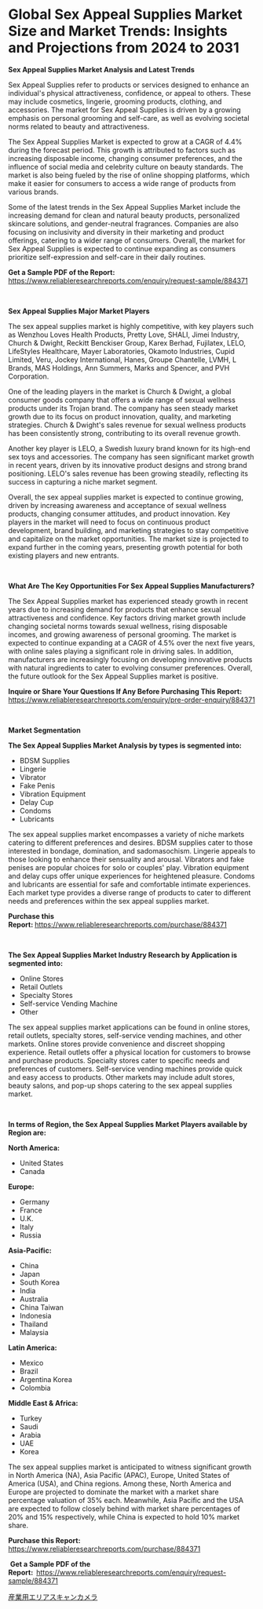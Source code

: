 <p><h1>Global Sex Appeal Supplies Market Size and Market Trends: Insights and Projections from 2024 to 2031</h1></p><p><strong>Sex Appeal Supplies Market Analysis and Latest Trends</strong></p>
<p><p>Sex Appeal Supplies refer to products or services designed to enhance an individual's physical attractiveness, confidence, or appeal to others. These may include cosmetics, lingerie, grooming products, clothing, and accessories. The market for Sex Appeal Supplies is driven by a growing emphasis on personal grooming and self-care, as well as evolving societal norms related to beauty and attractiveness.</p><p>The Sex Appeal Supplies Market is expected to grow at a CAGR of 4.4% during the forecast period. This growth is attributed to factors such as increasing disposable income, changing consumer preferences, and the influence of social media and celebrity culture on beauty standards. The market is also being fueled by the rise of online shopping platforms, which make it easier for consumers to access a wide range of products from various brands.</p><p>Some of the latest trends in the Sex Appeal Supplies Market include the increasing demand for clean and natural beauty products, personalized skincare solutions, and gender-neutral fragrances. Companies are also focusing on inclusivity and diversity in their marketing and product offerings, catering to a wider range of consumers. Overall, the market for Sex Appeal Supplies is expected to continue expanding as consumers prioritize self-expression and self-care in their daily routines.</p></p>
<p><strong>Get a Sample PDF of the Report:&nbsp;</strong> <a href="https://www.reliableresearchreports.com/enquiry/request-sample/884371">https://www.reliableresearchreports.com/enquiry/request-sample/884371</a></p>
<p>&nbsp;</p>
<p><strong>Sex Appeal Supplies Major Market Players</strong></p>
<p><p>The sex appeal supplies market is highly competitive, with key players such as Wenzhou Loves Health Products, Pretty Love, SHALI, Jimei Industry, Church & Dwight, Reckitt Benckiser Group, Karex Berhad, Fujilatex, LELO, LifeStyles Healthcare, Mayer Laboratories, Okamoto Industries, Cupid Limited, Veru, Jockey International, Hanes, Groupe Chantelle, LVMH, L Brands, MAS Holdings, Ann Summers, Marks and Spencer, and PVH Corporation.</p><p>One of the leading players in the market is Church & Dwight, a global consumer goods company that offers a wide range of sexual wellness products under its Trojan brand. The company has seen steady market growth due to its focus on product innovation, quality, and marketing strategies. Church & Dwight's sales revenue for sexual wellness products has been consistently strong, contributing to its overall revenue growth.</p><p>Another key player is LELO, a Swedish luxury brand known for its high-end sex toys and accessories. The company has seen significant market growth in recent years, driven by its innovative product designs and strong brand positioning. LELO's sales revenue has been growing steadily, reflecting its success in capturing a niche market segment.</p><p>Overall, the sex appeal supplies market is expected to continue growing, driven by increasing awareness and acceptance of sexual wellness products, changing consumer attitudes, and product innovation. Key players in the market will need to focus on continuous product development, brand building, and marketing strategies to stay competitive and capitalize on the market opportunities. The market size is projected to expand further in the coming years, presenting growth potential for both existing players and new entrants.</p></p>
<p>&nbsp;</p>
<p><strong>What Are The Key Opportunities For Sex Appeal Supplies Manufacturers?</strong></p>
<p><p>The Sex Appeal Supplies market has experienced steady growth in recent years due to increasing demand for products that enhance sexual attractiveness and confidence. Key factors driving market growth include changing societal norms towards sexual wellness, rising disposable incomes, and growing awareness of personal grooming. The market is expected to continue expanding at a CAGR of 4.5% over the next five years, with online sales playing a significant role in driving sales. In addition, manufacturers are increasingly focusing on developing innovative products with natural ingredients to cater to evolving consumer preferences. Overall, the future outlook for the Sex Appeal Supplies market is positive.</p></p>
<p><strong>Inquire or Share Your Questions If Any Before Purchasing This Report:</strong> <a href="https://www.reliableresearchreports.com/enquiry/pre-order-enquiry/884371">https://www.reliableresearchreports.com/enquiry/pre-order-enquiry/884371</a></p>
<p>&nbsp;</p>
<p><strong>Market Segmentation</strong></p>
<p><strong>The Sex Appeal Supplies Market Analysis by types is segmented into:</strong></p>
<p><ul><li>BDSM Supplies</li><li>Lingerie</li><li>Vibrator</li><li>Fake Penis</li><li>Vibration Equipment</li><li>Delay Cup</li><li>Condoms</li><li>Lubricants</li></ul></p>
<p><p>The sex appeal supplies market encompasses a variety of niche markets catering to different preferences and desires. BDSM supplies cater to those interested in bondage, domination, and sadomasochism. Lingerie appeals to those looking to enhance their sensuality and arousal. Vibrators and fake penises are popular choices for solo or couples' play. Vibration equipment and delay cups offer unique experiences for heightened pleasure. Condoms and lubricants are essential for safe and comfortable intimate experiences. Each market type provides a diverse range of products to cater to different needs and preferences within the sex appeal supplies market.</p></p>
<p><strong>Purchase this Report:&nbsp;</strong><a href="https://www.reliableresearchreports.com/purchase/884371">https://www.reliableresearchreports.com/purchase/884371</a></p>
<p>&nbsp;</p>
<p><strong>The Sex Appeal Supplies Market Industry Research by Application is segmented into:</strong></p>
<p><ul><li>Online Stores</li><li>Retail Outlets</li><li>Specialty Stores</li><li>Self-service Vending Machine</li><li>Other</li></ul></p>
<p><p>The sex appeal supplies market applications can be found in online stores, retail outlets, specialty stores, self-service vending machines, and other markets. Online stores provide convenience and discreet shopping experience. Retail outlets offer a physical location for customers to browse and purchase products. Specialty stores cater to specific needs and preferences of customers. Self-service vending machines provide quick and easy access to products. Other markets may include adult stores, beauty salons, and pop-up shops catering to the sex appeal supplies market.</p></p>
<p>&nbsp;</p>
<p><strong>In terms of Region, the Sex Appeal Supplies Market Players available by Region are:</strong></p>
<p>
    <p> <strong> North America: </strong>
        <ul>
            <li>United States</li>
            <li>Canada</li>
        </ul>
        </p> 
    <p> <strong> Europe: </strong>
        <ul>
            <li>Germany</li>
            <li>France</li>
            <li>U.K.</li>
            <li>Italy</li>
            <li>Russia</li>
        </ul>
        </p> 
    <p> <strong> Asia-Pacific: </strong>
        <ul>
            <li>China</li>
            <li>Japan</li>
            <li>South Korea</li>
            <li>India</li>
            <li>Australia</li>
            <li>China Taiwan</li>
            <li>Indonesia</li>
            <li>Thailand</li>
            <li>Malaysia</li>
        </ul>
        </p> 
    <p> <strong> Latin America: </strong>
        <ul>
            <li>Mexico</li>
            <li>Brazil</li>
            <li>Argentina Korea</li>
            <li>Colombia</li>
        </ul>
        </p> 
    <p> <strong> Middle East & Africa: </strong>
        <ul>
            <li>Turkey</li>
            <li>Saudi</li>
            <li>Arabia</li>
            <li>UAE</li>
            <li>Korea</li>
        </ul>
    </p>
    </p>
<p><p>The sex appeal supplies market is anticipated to witness significant growth in North America (NA), Asia Pacific (APAC), Europe, United States of America (USA), and China regions. Among these, North America and Europe are projected to dominate the market with a market share percentage valuation of 35% each. Meanwhile, Asia Pacific and the USA are expected to follow closely behind with market share percentages of 20% and 15% respectively, while China is expected to hold 10% market share.</p></p>
<p><strong>Purchase this Report: </strong><a href="https://www.reliableresearchreports.com/purchase/884371">https://www.reliableresearchreports.com/purchase/884371</a></p>
<p>&nbsp;<strong>Get a Sample PDF of the Report:&nbsp;&nbsp;</strong><a href="https://www.reliableresearchreports.com/enquiry/request-sample/884371">https://www.reliableresearchreports.com/enquiry/request-sample/884371</a></p>
<p><strong></strong></p>
<p><p><a href="https://github.com/lababdou/Market-Research-Report-List-3/blob/main/76316456995.md">産業用エリアスキャンカメラ</a></p></p>